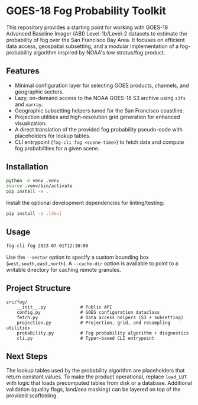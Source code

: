 # GOES-18 Fog Probability Toolkit

This repository provides a starting point for working with GOES-18 Advanced Baseline Imager (ABI)
Level-1b/Level-2 datasets to estimate the probability of fog over the San Francisco Bay Area.
It focuses on efficient data access, geospatial subsetting, and a modular implementation of
a fog-probability algorithm inspired by NOAA's low stratus/fog product.

## Features

- Minimal configuration layer for selecting GOES products, channels, and geographic sectors.
- Lazy, on-demand access to the NOAA GOES-18 S3 archive using `s3fs` and `xarray`.
- Geographic subsetting helpers tuned for the San Francisco coastline.
- Projection utilities and high-resolution grid generation for enhanced visualization.
- A direct translation of the provided fog probability pseudo-code with placeholders for lookup tables.
- CLI entrypoint (`fog-cli fog <scene-time>`) to fetch data and compute fog probabilities for a given scene.

## Installation

```bash
python -m venv .venv
source .venv/bin/activate
pip install -e .
```

Install the optional development dependencies for linting/testing:

```bash
pip install -e .[dev]
```

## Usage

```bash
fog-cli fog 2023-07-01T12:30:00
```

Use the `--sector` option to specify a custom bounding box (`west,south,east,north`).
A `--cache-dir` option is available to point to a writable directory for caching remote granules.

## Project Structure

```
src/fog/
    __init__.py             # Public API
    config.py               # GOES configuration dataclass
    fetch.py                # Data access helpers (S3 + subsetting)
    projection.py           # Projection, grid, and resampling utilities
    probability.py          # Fog probability algorithm + diagnostics
    cli.py                  # Typer-based CLI entrypoint
```

## Next Steps

The lookup tables used by the probability algorithm are placeholders that return constant values.
To make the product operational, replace `load_LUT` with logic that loads precomputed tables from disk
or a database. Additional validation (quality flags, land/sea masking) can be layered on top of the
provided scaffolding.
